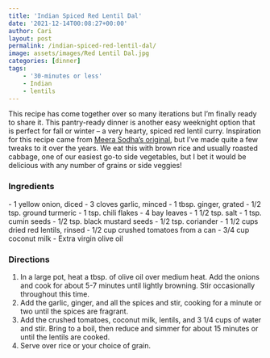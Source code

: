 ```yaml
---
title: 'Indian Spiced Red Lentil Dal'
date: '2021-12-14T00:08:27+00:00'
author: Cari
layout: post
permalink: /indian-spiced-red-lentil-dal/
image: assets/images/Red Lentil Dal.jpg
categories: [dinner]
tags:
    - '30-minutes or less'
    - Indian
    - lentils
---
```


This recipe has come together over so many iterations but I’m finally ready to share it. This pantry-ready dinner is another easy weeknight option that is perfect for fall or winter – a very hearty, spiced red lentil curry. Inspiration for this recipe came from [Meera Sodha’s original](https://www.theguardian.com/food/2020/feb/29/meera-sodha-vegan-tarka-dal-recipe-maham-anjum#top), but I’ve made quite a few tweaks to it over the years. We eat this with brown rice and usually roasted cabbage, one of our easiest go-to side vegetables, but I bet it would be delicious with any number of grains or side veggies!

<h3> Ingredients </h3>
- 1 yellow onion, diced
- 3 cloves garlic, minced
- 1 tbsp. ginger, grated
- 1/2 tsp. ground turmeric
- 1 tsp. chili flakes
- 4 bay leaves
- 1 1/2 tsp. salt
- 1 tsp. cumin seeds
- 1/2 tsp. black mustard seeds
- 1/2 tsp. coriander
- 1 1/2 cups dried red lentils, rinsed
- 1/2 cup crushed tomatoes from a can
- 3/4 cup coconut milk
- Extra virgin olive oil

<h3> Directions </h3>

1. In a large pot, heat a tbsp. of olive oil over medium heat. Add the onions and cook for about 5-7 minutes until lightly browning. Stir occasionally throughout this time.
2. Add the garlic, ginger, and all the spices and stir, cooking for a minute or two until the spices are fragrant.
3. Add the crushed tomatoes, coconut milk, lentils, and 3 1/4 cups of water and stir. Bring to a boil, then reduce and simmer for about 15 minutes or until the lentils are cooked.
4. Serve over rice or your choice of grain.